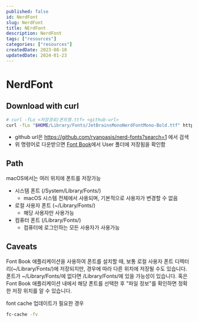```yaml
---
published: false
id: NerdFont
slug: NerdFont
title: NErdFont
description: NerdFont
tags: ["resources"]
categories: ["resources"]
createdDate: 2023-08-10
updatedDate: 2024-01-23
---
```


# NerdFont

## Download with curl

```bash
# curl -fLo <저장경로/폰트명.ttf> <github-url>
curl -fLo "$HOME/Library/Fonts/JetBrainsMonoNerdFontMono-Bold.ttf" https://github.com/ryanoasis/nerd-fonts/raw/master/patched-fonts/JetBrainsMono/Ligatures/Bold/JetBrainsMonoNerdFontMono-Bold.ttf
```
- github url은 https://github.com/ryanoasis/nerd-fonts?search=1 에서 검색
- 위 명령어로 다운받으면 [Font Book](https://support.apple.com/en-gb/guide/font-book/welcome/mac)에서 User 폴더에 저장됨을 확인함

## Path
macOS에서는 여러 위치에 폰트를 저장가능
- 시스템 폰트 (/System/Library/Fonts/)
  - macOS 시스템 전체에서 사용되며, 기본적으로 사용자가 변경할 수 없음
- 로컬 사용자 폰트 (~/Library/Fonts/)
  - 해당 사용자만 사용가능
- 컴퓨터 폰트 (/Library/Fonts/) 
  - 컴퓨터에 로그인하는 모든 사용자가 사용가능

## Caveats
Font Book 애플리케이션을 사용하여 폰트를 설치할 때, 보통 로컬 사용자 폰트 디렉터리(~/Library/Fonts/)에 저장되지만, 
경우에 따라 다른 위치에 저장될 수도 있습니다.
폰트가 ~/Library/Fonts/에 없다면 /Library/Fonts/에 있을 가능성이 있습니다. 
혹은 Font Book 애플리케이션 내에서 해당 폰트를 선택한 후 "파일 정보"를 확인하면 정확한 저장 위치를 알 수 있습니다.

font cache 업데이트가 필요한 경우
```bash
fc-cache -fv
```
